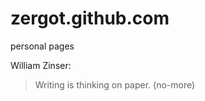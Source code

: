 zergot.github.com
=================

personal pages

William Zinser:

> Writing is thinking on paper. (no-more)